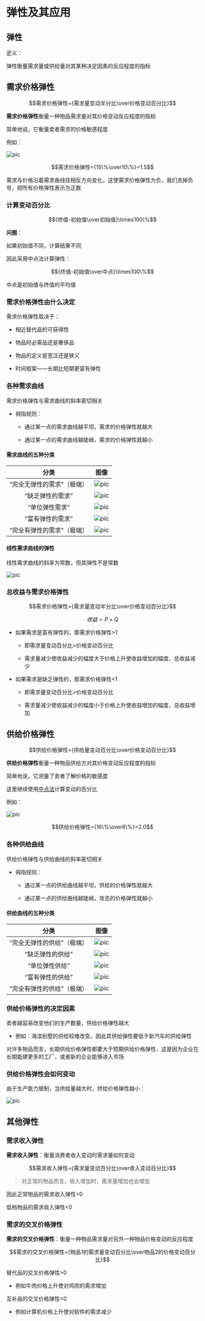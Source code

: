 # 弹性及其应用

## 弹性

定义：

弹性衡量需求量或供给量对其某种决定因素的反应程度的指标

## 需求价格弹性

$$需求价格弹性={需求量变动半分比\over价格变动百分比}$$

**需求价格弹性**衡量一种物品需求量对其价格变动反应程度的指标

简单地说，它衡量卖者需求的价格敏感程度

例如：

![pic](./img/%E9%9C%80%E6%B1%82%E4%BB%B7%E6%A0%BC%E5%BC%B9%E6%80%A7.png)

$$需求价格弹性={15\%\over10\%}=1.5$$

需求与价格沿着需求曲线往相反方向变化，这使需求价格弹性为负，我们去掉负号，把所有价格弹性表示为正数

### 计算变动百分比

$${终值-初始值\over初始值}\times100\%$$

**问题**：

如果初始值不同，计算结果不同

因此采用中点法计算弹性：

$${终值-初始值\over中点}\times100\%$$

中点是初始值与终值的平均值

### 需求价格弹性由什么决定

需求价格弹性取决于：

- 相近替代品的可获得性

- 物品时必需品还是奢侈品

- 物品的定义是宽泛还是狭义

- 时间框架——长期比短期更富有弹性

### 各种需求曲线

需求价格弹性与需求曲线的斜率密切相关

- 拇指规则：

  - 通过某一点的需求曲线越平坦，需求的价格弹性就越大

  - 通过某一点的需求曲线越陡峭，需求的价格弹性就越小

#### 需求曲线的五种分类

分类|图像
:-:|:-:
“完全无弹性的需求”（极端）|![pic](./img/弹性0.png)
“缺乏弹性的需求”|![pic](./img/弹性1.png)
“单位弹性需求”|![pic](./img/弹性2.png)
“富有弹性的需求”|![pic](./img/弹性3.png)
“完全有弹性的需求”（极端）|![pic](./img/弹性4.png)

#### 线性需求曲线的弹性

线性需求曲线的斜率为常数，但其弹性不是常数

![pic](./img/线性需求曲线弹性.png)

### 总收益与需求价格弹性

$$需求价格弹性={需求量变动半分比\over价格变动百分比}$$

$$收益=P\times{Q}$$

- 如果需求是富有弹性的，那需求价格弹性>1

  - 即需求量变动百分比>价格变动百分比

  - 需求量减少使收益减少的幅度大于价格上升使收益增加的幅度，总收益减少

- 如果需求是缺乏弹性的，那需求价格弹性<1

  - 即需求量变动百分比>价格变动百分比

  - 需求量减少使收益减少的幅度小于价格上升使收益增加的幅度，总收益增加

## 供给价格弹性

$$供给价格弹性={供给量变动百分比\over价格变动百分比}$$

**供给价格弹性**衡量一种物品供给方对其价格变动反应程度的指标

简单地说，它测量了卖者了解价格的敏感度

这里继续使用[中点法](#计算变动百分比)计算变动的百分比

例如：

![pic](./img/%E4%BE%9B%E7%BB%99%E4%BB%B7%E6%A0%BC%E5%BC%B9%E6%80%A7.png)

$$供给价格弹性={16\%\over8\%}=2.0$$

### 各种供给曲线

供给价格弹性与供给曲线的斜率密切相关

- 拇指规则：

  - 通过某一点的供给曲线越平坦，供给的价格弹性就越大

  - 通过某一点的供给曲线越陡峭，攻击的价格弹性就越小

#### 供给曲线的五种分类

分类|图像
:-:|:-:
“完全无弹性的供给”（极端）|![pic](./img/弹性5.png)
“缺乏弹性的供给”|![pic](./img/弹性6.png)
“单位弹性供给”|![pic](./img/弹性7.png)
“富有弹性的供给”|![pic](./img/弹性8.png)
“完全有弹性的供给”（极端）|![pic](./img/弹性9.png)

### 供给价格弹性的决定因素

卖者越容易改变他们的生产数量，供给价格弹性越大

- 例如：海滨别墅的供给较难改变，因此其供给弹性要低于新汽车的供给弹性

对许多物品而言，长期供给价格弹性都要大于短期供给价格弹性，这是因为企业在长期能建更多的工厂，或者新的企业能够进入市场

### 供给价格弹性会如何变动

由于生产能力限制，当供给量越大时，供给价格弹性越小：

![pic](./img/%E4%BE%9B%E7%BB%99%E4%BB%B7%E6%A0%BC%E5%BC%B9%E6%80%A7%E5%8F%98%E5%8A%A8.png)

## 其他弹性

### 需求收入弹性

**需求收入弹性**：衡量消费者收入变动时需求量如何变动

$$需求收入弹性={需求量变动百分比\over收入变动百分比}$$

>对正常的物品而言，收入增加时，需求量增加也会增加

因此正常物品的需求收入弹性>0

低档物品的需求收入弹性<0

### 需求的交叉价格弹性

**需求的交叉价格弹性**：衡量一种物品需求量对另外一种物品价格变动的反应程度

$$需求的交叉价格弹性={物品1的需求量变动百分比\over物品2的价格变动百分比}$$

替代品的交叉价格弹性>0

- 例如牛肉价格上升使对鸡肉的需求增加

互补品的交叉价格弹性<0

- 例如计算机价格上升使对软件的需求减少
